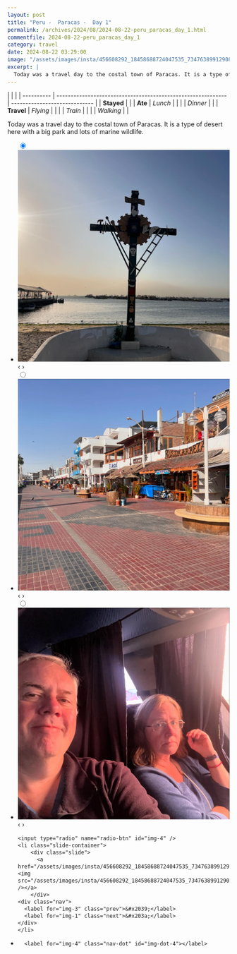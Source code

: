 ```yaml
---
layout: post
title: "Peru -  Paracas -  Day 1"
permalink: /archives/2024/08/2024-08-22-peru_paracas_day_1.html
commentfile: 2024-08-22-peru_paracas_day_1
category: travel
date: 2024-08-22 03:29:00
image: "/assets/images/insta/456608292_18458688724047535_7347638991290857507_n_18036130220120454.jpg"
excerpt: |
  Today was a travel day to the costal town of Paracas. It is a type of desert here with a big park and lots of marine wildlife.
---
```


|            |                                                              |
| ---------- | ------------------------------------------------------------ | ----------------------------- |
| **Stayed** |  |
| **Ate**    | _Lunch_                                                      |          |
|            | _Dinner_                                                     |          |
| **Travel** | _Flying_                                                     |          |
|            | _Train_                                                      |          |
|            | _Walking_                                                    |          |


Today was a travel day to the costal town of Paracas. It is a type of desert here with a big park and lots of marine wildlife.


<ul class="slides">
    <input type="radio" name="radio-btn" id="img-1" checked="checked" />
    <li class="slide-container">
        <div class="slide">
          <a href="/assets/images/insta/456582136_18458688733047535_5971026419840842539_n_17852720724224346.jpg"><img src="/assets/images/insta/456582136_18458688733047535_5971026419840842539_n_17852720724224346.jpg" /></a>
        </div>
    <div class="nav">
      <label for="img-4" class="prev">&#x2039;</label>
      <label for="img-2" class="next">&#x203a;</label>
    </div>
    </li>
        <input type="radio" name="radio-btn" id="img-2"  />
    <li class="slide-container">
        <div class="slide">
          <a href="/assets/images/insta/456535381_18458688742047535_1888825711216979368_n_18037877432079346.jpg"><img src="/assets/images/insta/456535381_18458688742047535_1888825711216979368_n_18037877432079346.jpg" /></a>
        </div>
    <div class="nav">
      <label for="img-1" class="prev">&#x2039;</label>
      <label for="img-3" class="next">&#x203a;</label>
    </div>
    </li>
        <input type="radio" name="radio-btn" id="img-3"  />
    <li class="slide-container">
        <div class="slide">
          <a href="/assets/images/insta/456609437_18458688751047535_6668821906409843761_n_18069280381576603.jpg"><img src="/assets/images/insta/456609437_18458688751047535_6668821906409843761_n_18069280381576603.jpg" /></a>
        </div>
    <div class="nav">
      <label for="img-2" class="prev">&#x2039;</label>
      <label for="img-4" class="next">&#x203a;</label>
    </div>
    </li>
    
    <input type="radio" name="radio-btn" id="img-4" />
    <li class="slide-container">
        <div class="slide">
          <a href="/assets/images/insta/456608292_18458688724047535_7347638991290857507_n_18036130220120454.jpg"><img src="/assets/images/insta/456608292_18458688724047535_7347638991290857507_n_18036130220120454.jpg" /></a>
        </div>
    <div class="nav">
      <label for="img-3" class="prev">&#x2039;</label>
      <label for="img-1" class="next">&#x203a;</label>
    </div>
    </li>
			
<li class="nav-dots">
      <label for="img-1" class="nav-dot" id="img-dot-1"></label>
      <label for="img-2" class="nav-dot" id="img-dot-2"></label>
      <label for="img-3" class="nav-dot" id="img-dot-3"></label>

      <label for="img-4" class="nav-dot" id="img-dot-4"></label>

</li>
</ul>        
             

		
